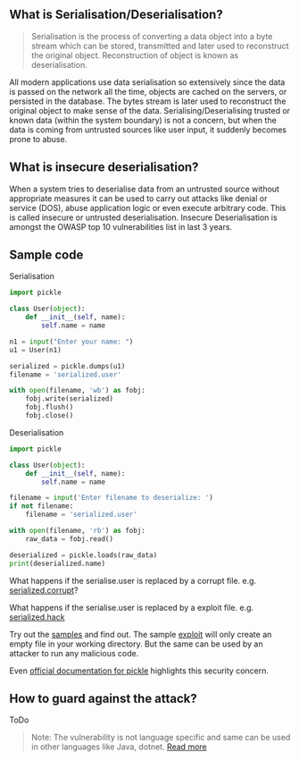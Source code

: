 ## What is Serialisation/Deserialisation?

> Serialisation is the process of converting a data object into a byte stream which can be stored, transmitted and later used to reconstruct the original object. Reconstruction of object is known as deserialisation. 

All modern applications use data serialisation so extensively since the data is passed on the network all the time, objects are cached on the servers, or persisted in the database. The bytes stream is later used to reconstruct the original object to make sense of the data.
Serialising/Deserialising trusted or known data (within the system boundary) is not a concern, but when the data is coming from untrusted sources like user input, it suddenly becomes prone to abuse.

## What is insecure deserialisation?
When a system tries to deserialise data from an untrusted source without appropriate measures it can be used to carry out attacks like denial or service (DOS), abuse application logic or even execute arbitrary code. This is called insecure or untrusted deserialisation.
Insecure Deserialisation is amongst the OWASP top 10 vulnerabilities list in last 3 years.

## Sample code

Serialisation 
```python
import pickle

class User(object):
    def __init__(self, name):
        self.name = name

n1 = input("Enter your name: ")
u1 = User(n1)

serialized = pickle.dumps(u1)
filename = 'serialized.user'

with open(filename, 'wb') as fobj:
    fobj.write(serialized)
    fobj.flush()
    fobj.close()
```

Deserialisation

```python
import pickle

class User(object):
    def __init__(self, name):
        self.name = name

filename = input('Enter filename to deserialize: ')
if not filename:
    filename = 'serialized.user'

with open(filename, 'rb') as fobj:
    raw_data = fobj.read()

deserialized = pickle.loads(raw_data)
print(deserialized.name)
```

What happens if the serialise.user is replaced by a corrupt file. e.g. [serialized.corrupt](https://github.com/atbagga/PythonSamples/blob/master/InsecureDeserializationTutorial/PythonPickleSample/serialized.corrupt)?

What happens if the serialise.user is replaced by a exploit file. e.g. [serialized.hack](https://github.com/atbagga/PythonSamples/blob/master/InsecureDeserializationTutorial/PythonPickleSample/serialized.hack)

Try out the [samples](https://github.com/atbagga/PythonSamples/tree/master/InsecureDeserializationTutorial) and find out. The sample [exploit](https://github.com/atbagga/PythonSamples/blob/master/InsecureDeserializationTutorial/PythonPickleSample/hackSerialize.py) will only create an empty file in your working directory. But the same can be used by an attacker to run any malicious code.

Even [official documentation for pickle](https://docs.python.org/3/library/pickle.html) highlights this security concern.

## How to guard against the attack?

ToDo

> Note: The vulnerability is not language specific and same can be used in other languages like Java, dotnet. [Read more](https://cwe.mitre.org/data/definitions/502.html)
